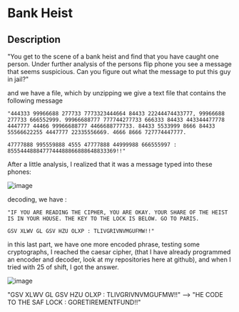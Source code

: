 # Bank Heist

## Description

"You get to the scene of a bank heist and find that you have caught one person. Under further analysis of the persons flip phone you see a message that seems suspicious. Can you figure out what the message to put this guy in jail?"

and we have a file, which by unzipping we give a text file that contains the following message

```
"444333 99966688 277733 7773323444664 84433 22244474433777, 99966688 277733 666552999. 99966688777 777744277733 666333 84433 443344477778 4447777 44466 99966688777 4466688777733. 84433 5533999 8666 84433 55566622255 4447777 22335556669. 4666 8666 727774447777.

47777888 995559888 4555 47777888 44999988 666555997 : 8555444888477744488866888648833369!!"
```

After a little analysis, I realized that it was a message typed into these phones:

![image](https://user-images.githubusercontent.com/53917092/94738785-4c70ff80-0346-11eb-82fc-d719aa74fc5f.png)

decoding, we have :

```
"IF YOU ARE READING THE CIPHER, YOU ARE OKAY. YOUR SHARE OF THE HEIST IS IN YOUR HOUSE. THE KEY TO THE LOCK IS BELOW. GO TO PARIS.
 
GSV XLWV GL GSV HZU OLXP : TLIVGRIVNVMGUFMW!!"
```
in this last part, we have one more encoded phrase, testing some cryptographs, I reached the caesar cipher, (that I have already programmed an encoder and decoder, look at my repositories here at github), and when I tried with 25 of shift, I got the answer.

![image](https://user-images.githubusercontent.com/53917092/94739321-3283ec80-0347-11eb-9dda-40cb04c3e8dc.png)

"GSV XLWV GL GSV HZU OLXP : TLIVGRIVNVMGUFMW!!"  -->  "HE CODE TO THE SAF LOCK : GORETIREMENTFUND!!"
